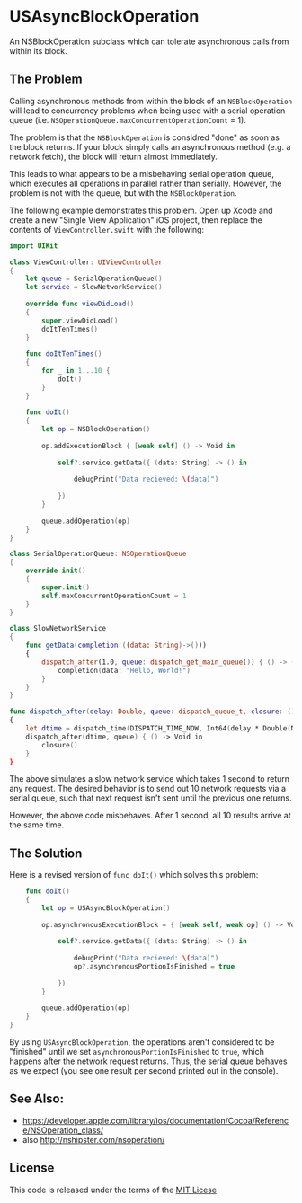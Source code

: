 # USAsyncBlockOperation
An NSBlockOperation subclass which can tolerate asynchronous calls from within its block.

## The Problem

Calling asynchronous methods from within the block of an `NSBlockOperation` will lead to concurrency problems when being used with a serial operation queue (i.e. `NSOperationQueue.maxConcurrentOperationCount` = 1).

The problem is that the `NSBlockOperation` is considred "done" as soon as the block returns.  If your block simply calls an asynchronous method (e.g. a network fetch), the block will return almost immediately.

This leads to what appears to be a misbehaving serial operation queue, which executes all operations in parallel rather than serially.  However, the problem is not with the queue, but with the `NSBlockOperation`.

The following example demonstrates this problem.  Open up Xcode and create a new "Single View Application" iOS project, then replace the contents of `ViewController.swift` with the following:

```swift
import UIKit

class ViewController: UIViewController
{
    let queue = SerialOperationQueue()
    let service = SlowNetworkService()
    
    override func viewDidLoad()
    {
        super.viewDidLoad()
        doItTenTimes()
    }
    
    func doItTenTimes()
    {
        for _ in 1...10 {
            doIt()
        }
    }
    
    func doIt()
    {
        let op = NSBlockOperation()
        
        op.addExecutionBlock { [weak self] () -> Void in
            
            self?.service.getData({ (data: String) -> () in
                
                debugPrint("Data recieved: \(data)")
                
            })
        }
        
        queue.addOperation(op)
    }
}

class SerialOperationQueue: NSOperationQueue
{
    override init()
    {
        super.init()
        self.maxConcurrentOperationCount = 1
    }
}

class SlowNetworkService
{
    func getData(completion:((data: String)->()))
    {
        dispatch_after(1.0, queue: dispatch_get_main_queue()) { () -> () in
            completion(data: "Hello, World!")
        }
    }
}

func dispatch_after(delay: Double, queue: dispatch_queue_t, closure: ()->())
{
    let dtime = dispatch_time(DISPATCH_TIME_NOW, Int64(delay * Double(NSEC_PER_SEC)))
    dispatch_after(dtime, queue) { () -> Void in
        closure()
    }
}
```

The above simulates a slow network service which takes 1 second to return any request.  The desired behavior is to send out 10 network requests via a serial queue, such that next request isn't sent until the previous one returns.

However, the above code misbehaves.  After 1 second, all 10 results arrive at the same time.

## The Solution

Here is a revised version of `func doIt()` which solves this problem:

```swift
    func doIt()
    {
        let op = USAsyncBlockOperation()
        
        op.asynchronousExecutionBlock = { [weak self, weak op] () -> Void in
            
            self?.service.getData({ (data: String) -> () in
                
                debugPrint("Data recieved: \(data)")
                op?.asynchronousPortionIsFinished = true
                
            })
        }
        
        queue.addOperation(op)
    }
}
```

By using `USAsyncBlockOperation`, the operations aren't considered to be "finished" until we set `asynchronousPortionIsFinished` to `true`, which happens after the network request returns.  Thus, the serial queue behaves as we expect (you see one result per second printed out in the console).

## See Also:

* https://developer.apple.com/library/ios/documentation/Cocoa/Reference/NSOperation_class/
* also http://nshipster.com/nsoperation/

## License

This code is released under the terms of the [MIT Licese](https://opensource.org/licenses/MIT)
